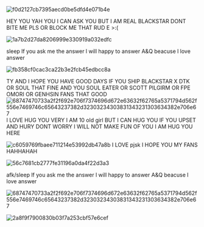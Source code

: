 
![f0d2127cb7395aecd0be5dfd4e071b4e](https://github.com/user-attachments/assets/fec89f24-4d88-4ae7-b38b-3469b1545893)

HEY YOU YAH YOU I CAN ASK YOU BUT I AM REAL BLACKSTAR DONT BITE ME PLS
OR BLOCK ME THAT RUD  E >:(


![1a7b2d27da8206999e330919a032edfc](https://github.com/user-attachments/assets/6bbe372b-8f50-430e-bd47-aa958e027b49)

sleep lf you ask me the answer l will happy to answer A&Q beacuse l love answer

![fb358cf0cac3ca22b3e2fcb45edbcc8a](https://github.com/user-attachments/assets/ca16bae1-1733-440d-bc3d-9953cf0a9cb2)


TY AND I HOPE YOU HAVE GOOD DAYS IF YOU SHIP BLACKSTAR X DTK OR SOUL THAT FINE AND YOU SOUL EATER OR SCOTT PILGIRM OR FPE OMORI OR GENHSIN FANS THAT GOOD ![68747470733a2f2f692e706f7374696d672e63632f62765a5371794d562f556e7469746c65643237382d32303234303831343231303634382e706e67](https://github.com/user-attachments/assets/3cca81d0-1356-4b4a-9790-600fd723ab87)
I LOVE HUG YOU VERY I AM 10 old girl BUT I CAN HUG YOU IF YOU UPSET AND HURY DONT WORRY I WILL NOT MAKE FUN OF YOU I AM HUG YOU HERE 


![c6059769fbaee711214e53992db47a8b](https://github.com/user-attachments/assets/44578462-86e3-4ff0-8eac-e62f8d45630f)
I LOVE pjsk  I HOPE YOU MY FANS HAHHAHAH

![56c7681cb2777fe31196a0da4f22d3a3](https://github.com/user-attachments/assets/3abc3121-2670-46f6-93c3-418473d0e1e2)

afk/sleep lf you ask me the answer l will happy to answer A&Q beacuse l love answer

![68747470733a2f2f692e706f7374696d672e63632f62765a5371794d562f556e7469746c65643237382d32303234303831343231303634382e706e67](https://github.com/user-attachments/assets/0587a235-98bc-4534-b81b-214aaeb6f6b8)



![2a8f9f7900830b03f7a253cbf57e6cef](https://github.com/user-attachments/assets/37365a45-9dbb-4afe-a370-970334062920)
